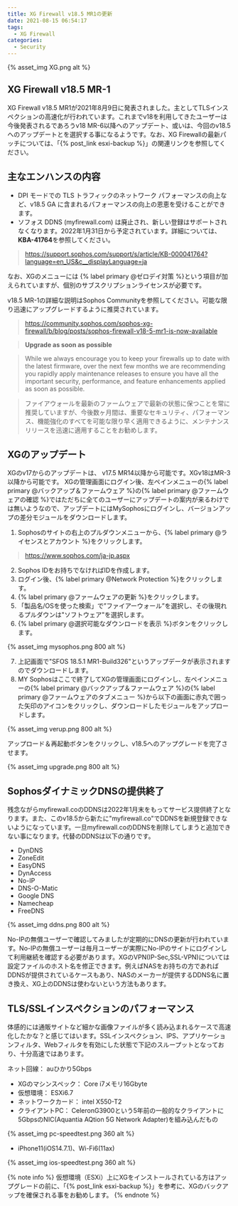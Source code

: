 ```yaml
---
title: XG Firewall v18.5 MR1の更新
date: 2021-08-15 06:54:17
tags:
  - XG Firewall
categories:
  - Security
---
```


{% asset_img XG.png alt %}

## XG Firewall v18.5 MR-1

XG Firewall v18.5 MR1が2021年8月9日に発表されました。主としてTLSインスペクションの高速化が行われています。これまでv18を利用してきたユーザーは今後発表されるであろうv18 MR-6以降へのアップデート、或いは、今回のv18.5へのアップデートとを選択する事になるようです。なお、XG Firewallの最新パッチについては、「{% post_link esxi-backup %}」の関連リンクを参照してください。
<!-- more -->

## 主なエンハンスの内容

- DPI モードでの TLS トラフィックのネットワーク パフォーマンスの向上など、v18.5 GA に含まれるパフォーマンスの向上の恩恵を受けることができます。
- ソフォス DDNS (myfirewall.com) は廃止され、新しい登録はサポートされなくなります。2022年1月31日から予定されています。詳細については、**KBA-41764**を参照してください。
> https://support.sophos.com/support/s/article/KB-000041764?language=en_US&c__displayLanguage=ja

なお、XGのメニューには {% label primary @ゼロデイ対策 %}という項目が加えられていますが、個別のサブスクリプションライセンスが必要です。

v18.5 MR-1の詳細な説明はSophos Communityを参照してください。可能な限り迅速にアップグレードするように推奨されています。
> https://community.sophos.com/sophos-xg-firewall/b/blog/posts/sophos-firewall-v18-5-mr1-is-now-available

>**Upgrade as soon as possible**

>While we always encourage you to keep your firewalls up to date with the latest firmware, over the next few months we are recommending you rapidly apply maintenance releases to ensure you have all the important security, performance, and feature enhancements applied as soon as possible.

>ファイアウォールを最新のファームウェアで最新の状態に保つことを常に推奨していますが、今後数ヶ月間は、重要なセキュリティ、パフォーマンス、機能強化のすべてを可能な限り早く適用できるように、メンテナンスリリースを迅速に適用することをお勧めします。

## XGのアップデート

XGのv17からのアップデートは、 v17.5 MR14以降から可能です。XGv18はMR-3以降から可能です。
XGの管理画面にログイン後、左ペインメニューの{% label primary @バックアップ＆ファームウェア %}の{% label primary @ファームウェアの確認 %}ではただちに全てのユーザーにアップデートの案内が来るわけでは無いようなので、アップデートにはMySophosにログインし、バージョンアップの差分モジュールをダウンロードします。

1. Sophosのサイトの右上のプルダウンメニューから、{% label primary @ライセンスとアカウント %}をクリックします。
 > https://www.sophos.com/ja-jp.aspx
2. Sophos IDをお持ちでなければIDを作成します。
3. ログイン後、{% label primary @Network Protection %}をクリックします。
4. {% label primary @ファームウェアの更新 %}をクリックします。
5. 「製品名/OSを使った検索」で”ファイアーウォール”を選択し、その後現れるプルダウンは"ソフトウェア"を選択します。
6. {% label primary @選択可能なダウンロードを表示 %}ボタンをクリックします。

{% asset_img mysophos.png 800 alt %}

7. 上記画面で"SFOS 18.5.1 MR1-Build326"というアップデータが表示されますのでダウンロードします。
8. MY Sophosはここで終了してXGの管理画面にログインし、左ペインメニューの{% label primary @バックアップ＆ファームウェア %}の{% label primary @ファームウェアのタブメニュー %}から以下の画面に赤丸で囲った矢印のアイコンをクリックし、ダウンロードしたモジュールをアップロードします。

{% asset_img verup.png 800 alt %}

アップロード＆再起動ボタンをクリックし、v18.5へのアップグレードを完了させます。

{% asset_img upgrade.png 800 alt %}

## SophosダイナミックDNSの提供終了

残念ながらmyfirewall.coのDDNSは2022年1月末をもってサービス提供終了となります。また、このv18.5から新たに"myfirewall.co"でDDNSを新規登録できないようになっています。一旦myfirewall.coのDDNSを削除してしまうと追加できない事になります。代替のDDNSは以下の通りです。

- DynDNS
- ZoneEdit
- EasyDNS
- DynAccess
- No-IP
- DNS-O-Matic
- Google DNS
- Namecheap
- FreeDNS

{% asset_img ddns.png 800 alt %}

No-IPの無償ユーザーで確認してみましたが定期的にDNSの更新が行われています。No-IPの無償ユーザーは毎月ユーザーが実際にNo-IPのサイトにログインして利用継続を確認する必要があります。XGのVPN(IP-Sec,SSL-VPN)については設定ファイルのホスト名を修正できます。例えばNASをお持ちの方であればDDNSが提供されているケースもあり、NASのメーカーが提供するDDNS名に置き換え、XG上のDDNSは使わないという方法もあります。

## TLS/SSLインスペクションのパフォーマンス

体感的には通販サイトなど細かな画像ファイルが多く読み込まれるケースで高速化したかな？と感じてはいます。SSLインスペクション、IPS、アプリケーションフィルタ、Webフィルタを有効にした状態で下記のスループットとなっており、十分高速ではあります。

ネット回線： auひかり5Gbps
- XGのマシンスペック： Core i7メモリ16Gbyte
- 仮想環境： ESXi6.7
- ネットワークカード： intel X550-T2
- クライアントPC： CeleronG3900という5年前の一般的なクライアントに5GbpsのNIC(Aquantia AQtion 5G Network Adapter)を組み込んだもの

{% asset_img pc-speedtest.png 360 alt %}

- iPhone11(iOS14.7.1)、Wi-Fi6(11ax)

{% asset_img ios-speedtest.png 360 alt %}


{% note info %}
仮想環境（ESXi）上にXGをインストールされている方はアップグレードの前に、「{% post_link esxi-backup %}」を参考に、XGのバックアップを確保される事をお勧めします。
{% endnote %}